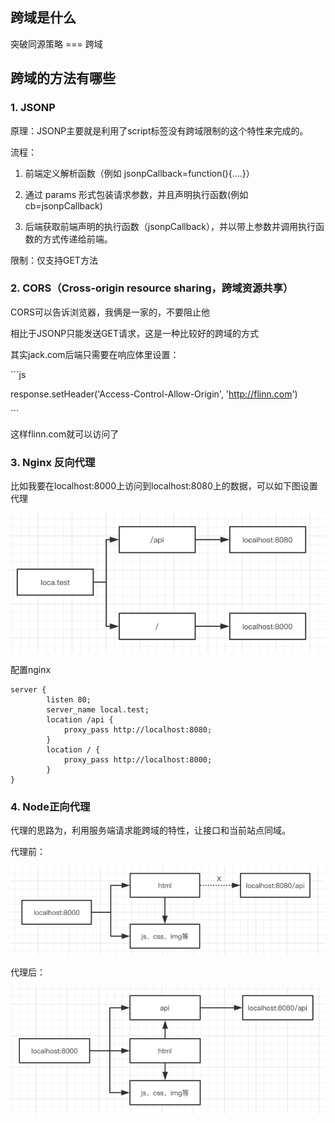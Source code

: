 ## 跨域是什么



突破同源策略 === 跨域



## 跨域的方法有哪些



### 1. JSONP



原理：JSONP主要就是利用了script标签没有跨域限制的这个特性来完成的。



流程：

1. 前端定义解析函数（例如 jsonpCallback=function(){....}）

2. 通过 params 形式包装请求参数，并且声明执行函数(例如 cb=jsonpCallback)

3. 后端获取前端声明的执行函数（jsonpCallback），并以带上参数并调用执行函数的方式传递给前端。



限制：仅支持GET方法





### 2. CORS（Cross-origin resource sharing，跨域资源共享）



CORS可以告诉浏览器，我俩是一家的，不要阻止他



相比于JSONP只能发送GET请求，这是一种比较好的跨域的方式



其实jack.com后端只需要在响应体里设置：



\```js

response.setHeader('Access-Control-Allow-Origin', 'http://flinn.com')

\```

这样flinn.com就可以访问了



### 3. Nginx 反向代理



比如我要在localhost:8000上访问到localhost:8080上的数据，可以如下图设置代理



<img src="../images/nginx反向代理.jpg" alt="1" style="zoom:100%;" />



配置nginx

```
server {
        listen 80;
        server_name local.test;
        location /api {
            proxy_pass http://localhost:8080;
        }
        location / {
            proxy_pass http://localhost:8000;
        }
}
```



### 4. Node正向代理



代理的思路为，利用服务端请求能跨域的特性，让接口和当前站点同域。



代理前：

![2](../images/node正向代理前.jpg)



代理后：

![3](../images/node正向代理后.jpg)